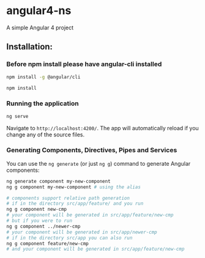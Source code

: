 # angular4-ns
A simple Angular 4 project

## Installation:

### Before npm install please have angular-cli installed

```bash
npm install -g @angular/cli

npm install
```

### Running the application

```bash
ng serve
```
Navigate to `http://localhost:4200/`. The app will automatically reload if you change any of the source files.




### Generating Components, Directives, Pipes and Services

You can use the `ng generate` (or just `ng g`) command to generate Angular components:

```bash
ng generate component my-new-component
ng g component my-new-component # using the alias

# components support relative path generation
# if in the directory src/app/feature/ and you run
ng g component new-cmp
# your component will be generated in src/app/feature/new-cmp
# but if you were to run
ng g component ../newer-cmp
# your component will be generated in src/app/newer-cmp
# if in the directory src/app you can also run
ng g component feature/new-cmp
# and your component will be generated in src/app/feature/new-cmp
```